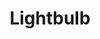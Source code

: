 ---
title: Lightbulb
crosslinks:
- youtubefactsbot
- xkcd
- gameideas
- youtubot
- u_imguralbumbot
- MassdropBot
- mildlyinteresting
- ShittyLifeProTips
- PoliticalProposals
- SomebodyMakeThis
- AskReddit
- reddmeet
- wat
- Dashboard
- shittyideas
- CrazyDictatorIdeas
- theydidthemath
- SettleThis
- biology
- RedditAlternatives
---